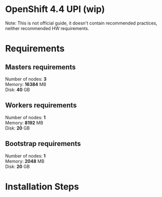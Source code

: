 # OpenShift 4.4 UPI (wip)
Note: This is not official guide, it doesn't contain recommended practices, neither recommended HW requirements.

# Requirements
## Masters requirements
Number of nodes: **3**  
Memory: **16384** MB  
Disk: **40** GB

## Workers requirements
Number of nodes: **1**  
Memory: **8192** MB  
Disk: **20** GB

## Bootstrap requirements
Number of nodes: **1**  
Memory: **2048** MB  
Disk: **20** GB

# Installation Steps
